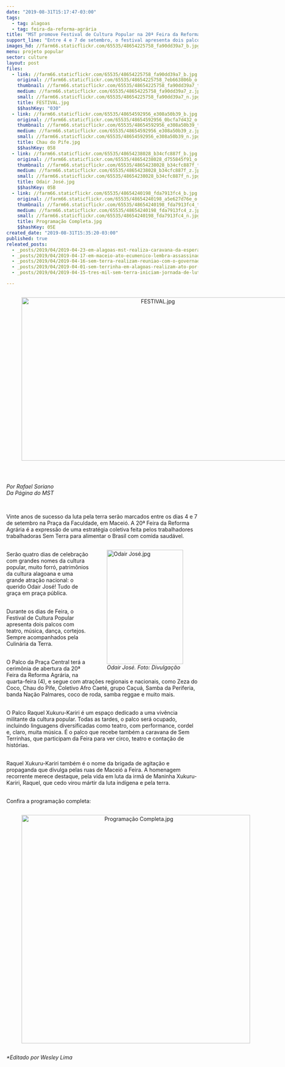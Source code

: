 ```yaml
---
date: "2019-08-31T15:17:47-03:00"
tags:
  - tag: alagoas
  - tag: feira-da-reforma-agrária
title: "MST promove Festival de Cultura Popular na 20ª Feira da Reforma Agrária, em Maceió"
support_line: "Entre 4 e 7 de setembro, o festival apresenta dois palcos com teatro, música, dança e cortejos"
images_hd: //farm66.staticflickr.com/65535/48654225758_fa90dd39a7_b.jpg
menu: projeto popular
sector: culture
layout: post
files:
  - link: //farm66.staticflickr.com/65535/48654225758_fa90dd39a7_b.jpg
    original: //farm66.staticflickr.com/65535/48654225758_7eb663806b_o.jpg
    thumbnail: //farm66.staticflickr.com/65535/48654225758_fa90dd39a7_t.jpg
    medium: //farm66.staticflickr.com/65535/48654225758_fa90dd39a7_z.jpg
    small: //farm66.staticflickr.com/65535/48654225758_fa90dd39a7_n.jpg
    title: FESTIVAL.jpg
    $$hashKey: "030"
  - link: //farm66.staticflickr.com/65535/48654592956_e308a50b39_b.jpg
    original: //farm66.staticflickr.com/65535/48654592956_0bcfa7d432_o.jpg
    thumbnail: //farm66.staticflickr.com/65535/48654592956_e308a50b39_t.jpg
    medium: //farm66.staticflickr.com/65535/48654592956_e308a50b39_z.jpg
    small: //farm66.staticflickr.com/65535/48654592956_e308a50b39_n.jpg
    title: Chau do Pife.jpg
    $$hashKey: 058
  - link: //farm66.staticflickr.com/65535/48654238028_b34cfc887f_b.jpg
    original: //farm66.staticflickr.com/65535/48654238028_d755845f91_o.jpg
    thumbnail: //farm66.staticflickr.com/65535/48654238028_b34cfc887f_t.jpg
    medium: //farm66.staticflickr.com/65535/48654238028_b34cfc887f_z.jpg
    small: //farm66.staticflickr.com/65535/48654238028_b34cfc887f_n.jpg
    title: Odair José.jpg
    $$hashKey: 05B
  - link: //farm66.staticflickr.com/65535/48654240198_fda7913fc4_b.jpg
    original: //farm66.staticflickr.com/65535/48654240198_a5e627d76e_o.png
    thumbnail: //farm66.staticflickr.com/65535/48654240198_fda7913fc4_t.jpg
    medium: //farm66.staticflickr.com/65535/48654240198_fda7913fc4_z.jpg
    small: //farm66.staticflickr.com/65535/48654240198_fda7913fc4_n.jpg
    title: Programação Completa.jpg
    $$hashKey: 05E
created_date: "2019-08-31T15:35:20-03:00"
published: true
releated_posts:
  - _posts/2019/04/2019-04-23-em-alagoas-mst-realiza-caravana-da-esperanca-lula-livre.md
  - _posts/2019/04/2019-04-17-em-maceio-ato-ecumenico-lembra-assassinados-do-massacre-de-eldorado.md
  - _posts/2019/04/2019-04-16-sem-terra-realizam-reuniao-com-o-governador-de-alagoas-na-manha-de-hoje.md
  - _posts/2019/04/2019-04-01-sem-terrinha-em-alagoas-realizam-ato-por-melhorias-na-educacao-em-atalaia.md
  - _posts/2019/04/2019-04-15-tres-mil-sem-terra-iniciam-jornada-de-lutas-em-alagoas.md

---
```

<div style="text-align:center">
<figure class="image" style="display:inline-block"><img alt="FESTIVAL.jpg" height="429" src="//farm66.staticflickr.com/65535/48654225758_fa90dd39a7_b.jpg" width="700" />
<figcaption></figcaption>
</figure>
</div>

<p>&nbsp;</p>

<p><em>Por Rafael Soriano<br />
Da P&aacute;gina do MST</em></p>

<p>&nbsp;</p>

<p>Vinte anos de sucesso da luta pela terra ser&atilde;o marcados entre os dias 4 e 7 de setembro na Pra&ccedil;a da Faculdade, em Macei&oacute;. A 20&ordf; Feira da Reforma Agr&aacute;ria &eacute; a express&atilde;o de uma estrat&eacute;gia coletiva feita pelos trabalhadores&nbsp; trabalhadoras Sem Terra para alimentar o Brasil com comida saud&aacute;vel.</p>

<figure class="image" style="float:right"><img alt="Odair José.jpg" height="300" src="//farm66.staticflickr.com/65535/48654238028_b34cfc887f_b.jpg" width="200" />
<figcaption><em>Odair Jos&eacute;. Foto: Divulga&ccedil;&atilde;o</em></figcaption>
</figure>

<p><br />
Ser&atilde;o quatro dias de celebra&ccedil;&atilde;o com grandes nomes da cultura popular, muito forr&oacute;, patrim&ocirc;nios da cultura alagoana e uma grande atra&ccedil;&atilde;o nacional: o querido Odair Jos&eacute;! Tudo de gra&ccedil;a em pra&ccedil;a p&uacute;blica.</p>

<p><br />
Durante os dias de Feira, o Festival de Cultura Popular apresenta dois palcos com teatro, m&uacute;sica, dan&ccedil;a, cortejos. Sempre acompanhados pela Culin&aacute;ria da Terra.</p>

<p><br />
O Palco da Pra&ccedil;a Central ter&aacute; a cerim&ocirc;nia de abertura da 20&ordf; Feira da Reforma Agr&aacute;ria, na quarta-feira (4), e segue com atra&ccedil;&otilde;es regionais e nacionais, como Zeza do Coco, Chau do Pife, Coletivo Afro Caet&eacute;, grupo Ca&ccedil;u&aacute;, Samba da Periferia, banda Na&ccedil;&atilde;o Palmares, coco de roda, samba reggae e muito mais.</p>

<p><br />
O Palco Raquel Xukuru-Kariri &eacute; um espa&ccedil;o dedicado a uma viv&ecirc;ncia militante da cultura popular. Todas as tardes, o palco ser&aacute; ocupado, incluindo linguagens diversificadas como teatro, com performance, cordel e, claro, muita m&uacute;sica. &Eacute; o palco que recebe tamb&eacute;m a caravana de Sem Terrinhas, que participam da Feira para ver circo, teatro e conta&ccedil;&atilde;o de hist&oacute;rias.</p>

<p><br />
Raquel Xukuru-Kariri tamb&eacute;m &eacute; o nome da brigada de agita&ccedil;&atilde;o e propaganda que divulga pelas ruas de Macei&oacute; a Feira. A homenagem recorrente merece destaque, pela vida em luta da irm&atilde; de Maninha Xukuru-Kariri, Raquel, que cedo virou m&aacute;rtir da luta ind&iacute;gena e pela terra.</p>

<p><br />
Confira a programa&ccedil;&atilde;o completa:</p>

<div style="text-align:center">
<figure class="image" style="display:inline-block"><img alt="Programação Completa.jpg" height="600" src="//farm66.staticflickr.com/65535/48654240198_fda7913fc4_b.jpg" width="600" />
<figcaption></figcaption>
</figure>
</div>

<p><em>*Editado por Wesley Lima</em></p>

<p>&nbsp;</p>
